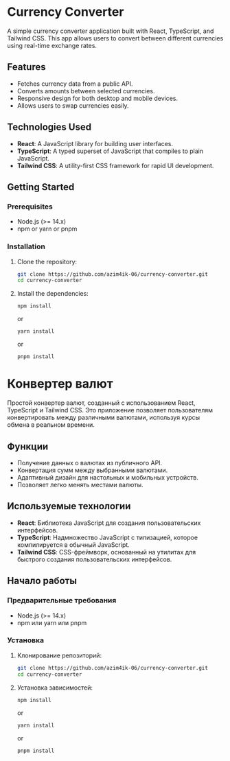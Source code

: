 # Currency Converter

A simple currency converter application built with React, TypeScript, and Tailwind CSS. This app allows users to convert between different currencies using real-time exchange rates.

## Features

- Fetches currency data from a public API.
- Converts amounts between selected currencies.
- Responsive design for both desktop and mobile devices.
- Allows users to swap currencies easily.

## Technologies Used

- **React**: A JavaScript library for building user interfaces.
- **TypeScript**: A typed superset of JavaScript that compiles to plain JavaScript.
- **Tailwind CSS**: A utility-first CSS framework for rapid UI development.

## Getting Started

### Prerequisites

- Node.js (>= 14.x)
- npm or yarn or pnpm 

### Installation

1. Clone the repository:

   ```bash
   git clone https://github.com/azim4ik-06/currency-converter.git
   cd currency-converter
   ```

2. Install the dependencies:

   ```
   npm install
   ```

   or

   ```
   yarn install
   ```

   or

   ```
   pnpm install
   ```

# Конвертер валют

Простой конвертер валют, созданный с использованием React, TypeScript и Tailwind CSS. Это приложение позволяет пользователям конвертировать между различными валютами, используя курсы обмена в реальном времени.

## Функции

- Получение данных о валютах из публичного API.
- Конвертация сумм между выбранными валютами.
- Адаптивный дизайн для настольных и мобильных устройств.
- Позволяет легко менять местами валюты.

## Используемые технологии

- **React**: Библиотека JavaScript для создания пользовательских интерфейсов.
- **TypeScript**: Надмножество JavaScript с типизацией, которое компилируется в обычный JavaScript.
- **Tailwind CSS**: CSS-фреймворк, основанный на утилитах для быстрого создания пользовательских интерфейсов.

## Начало работы

### Предварительные требования

- Node.js (>= 14.x)
- npm или yarn или pnpm

### Установка

1. Клонирование репозиторий:

   ```bash
   git clone https://github.com/azim4ik-06/currency-converter.git
   cd currency-converter

   ```

2. Установка зависимостей:

   ```
   npm install
   ```

   or

   ```
   yarn install
   ```

   or

   ```
   pnpm install
   ```
